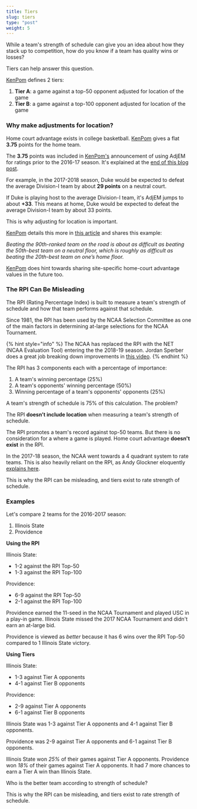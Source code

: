 ```yaml
---
title: Tiers
slug: tiers
type: "post"
weight: 5
---
```


While a team's strength of schedule can give you an idea about how they stack up to competition, how do you know if a team has quality wins or losses?

Tiers can help answer this question.

[KenPom](http://kenpom.com/) defines 2 tiers:

1. **Tier A**: a game against a top-50 opponent adjusted for location of the game
2. **Tier B**: a game against a top-100 opponent adjusted for location of the game

### Why make adjustments for location?

Home court advantage exists in college basketball. [KenPom](http://kenpom.com/) gives a flat **3.75** points for the home team.

The **3.75** points was included in [KenPom's](http://kenpom.com/) announcement of using AdjEM for ratings prior to the 2016-17 season. It's explained at the [end of this blog post](http://kenpom.com/blog/ratings-methodology-update/).

For example, in the 2017-2018 season, Duke would be expected to defeat the average Division-I team by about **29 points** on a neutral court.

If Duke is playing host to the average Division-I team, it's AdjEM jumps to about **+33**. This means at home, Duke would be expected to defeat the average Division-I team by about 33 points.

This is why adjusting for location is important.

[KenPom](http://kenpom.com/) details this more in [this article](http://kenpom.com/blog/tiers-of-joy/) and shares this example:

_Beating the 90th-ranked team on the road is about as difficult as beating the 50th-best team on a neutral floor, which is roughly as difficult as beating the 20th-best team on one’s home floor._

[KenPom](http://kenpom.com/) does hint towards sharing site-specific home-court advantage values in the future too.

### The RPI Can Be Misleading

The RPI \(Rating Percentage Index\) is built to measure a team's strength of schedule and how that team performs against that schedule.

Since 1981, the RPI has been used by the NCAA Selection Committee as one of the main factors in determining at-large selections for the NCAA Tournament.

{% hint style="info" %}
The NCAA has replaced the RPI with the NET \(NCAA Evaluation Tool\) entering the the 2018-19 season. Jordan Sperber does a great job breaking down improvements in [this video](https://www.youtube.com/watch?v=dG_NpOEI8_Q).
{% endhint %}

The RPI has 3 components each with a percentage of importance:

1. A team's winning percentage \(25%\)
2. A team's opponents' winning percentage \(50%\)
3. Winning percentage of a team's opponents' opponents \(25%\)

A team's strength of schedule is 75% of this calculation. The problem?

The RPI **doesn’t include location** when measuring a team's strength of schedule.

The RPI promotes a team's record against top-50 teams. But there is no consideration for a where a game is played. Home court advantage **doesn't exist** in the RPI.

In the 2017-18 season, the NCAA went towards a 4 quadrant system to rate teams. This is also heavily reliant on the RPI, as Andy Glockner eloquently [explains here](https://twitter.com/AndyGlockner/status/963635297304104960).

This is why the RPI can be misleading, and tiers exist to rate strength of schedule.

### Examples

Let's compare 2 teams for the 2016-2017 season:

1. Illinois State
2. Providence

**Using the RPI**

Illinois State:

* 1-2 against the RPI Top-50
* 1-3 against the RPI Top-100

Providence:

* 6-9 against the RPI Top-50
* 2-1 against the RPI Top-100

Providence earned the 11-seed in the NCAA Tournament and played USC in a play-in game. Illinois State missed the 2017 NCAA Tournament and didn't earn an at-large bid.

Providence is viewed as _better_ because it has 6 wins over the RPI Top-50 compared to 1 Illinois State victory.

**Using Tiers**

Illinois State:

* 1-3 against Tier A opponents
* 4-1 against Tier B opponents

Providence:

* 2-9 against Tier A opponents
* 6-1 against Tier B opponents

Illinois State was 1-3 against Tier A opponents and 4-1 against Tier B opponents.

Providence was 2-9 against Tier A opponents and 6-1 against Tier B opponents.

Illinois State won _25%_ of their games against Tier A opponents. Providence won _18%_ of their games against Tier A opponents. It had 7 more chances to earn a Tier A win than Illinois State.

Who is the better team according to strength of schedule?

This is why the RPI can be misleading, and tiers exist to rate strength of schedule.

